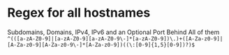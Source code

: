# Regex for all hostnames

Subdomains, Domains, IPv4, IPv6 and an Optional Port Behind All of them
`^(([a-zA-Z0-9]|[a-zA-Z0-9][a-zA-Z0-9\-]*[a-zA-Z0-9])\.)+([A-Za-z0-9]|[A-Za-z0-9][A-Za-z0-9\-]*[A-Za-z0-9])((\:[0-9]{1,5}[0-9])?)$`
